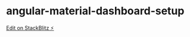 # angular-material-dashboard-setup

[Edit on StackBlitz ⚡️](https://stackblitz.com/edit/angular-material-dashboard-setup)